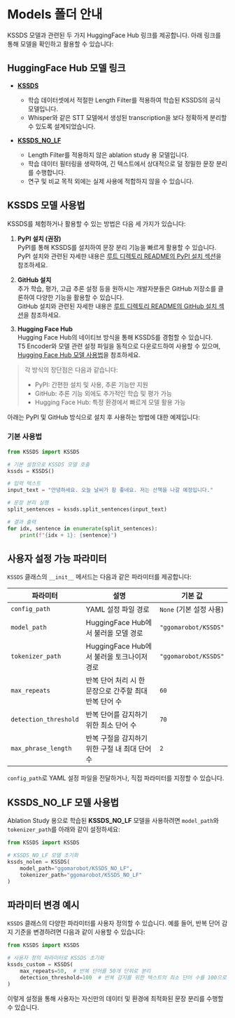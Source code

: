 # Models 폴더 안내

KSSDS 모델과 관련된 두 가지 HuggingFace Hub 링크를 제공합니다. 아래 링크를 통해 모델을 확인하고 활용할 수 있습니다:

## HuggingFace Hub 모델 링크

- [**KSSDS**](https://huggingface.co/ggomarobot/KSSDS)  
  - 학습 데이터셋에서 적절한 Length Filter를 적용하여 학습된 KSSDS의 공식 모델입니다.  
  - Whisper와 같은 STT 모델에서 생성된 transcription을 보다 정확하게 분리할 수 있도록 설계되었습니다.

- [**KSSDS_NO_LF**](https://huggingface.co/ggomarobot/KSSDS_NO_LF)  
  - Length Filter를 적용하지 않은 ablation study 용 모델입니다.  
  - 학습 데이터 필터링을 생략하여, 긴 텍스트에서 상대적으로 덜 정밀한 문장 분리를 수행합니다.  
  - 연구 및 비교 목적 외에는 실제 사용에 적합하지 않을 수 있습니다.


## KSSDS 모델 사용법

KSSDS를 체험하거나 활용할 수 있는 방법은 다음 세 가지가 있습니다:

1. **PyPI 설치 (권장)**  
   PyPI를 통해 KSSDS를 설치하여 문장 분리 기능을 빠르게 활용할 수 있습니다.  
   PyPI 설치와 관련된 자세한 내용은 [루트 디렉토리 README의 PyPI 설치 섹션](../README.md#32-pypi에서-설치하기)을 참조하세요.

2. **GitHub 설치**  
   추가 학습, 평가, 고급 추론 설정 등을 원하시는 개발자분들은 GitHub 저장소를 클론하여 다양한 기능을 활용할 수 있습니다.  
   GitHub 설치와 관련된 자세한 내용은 [루트 디렉토리 README의 GitHub 설치 섹션](../README.md#31-github에서-설치하기)을 참조하세요.

3. **Hugging Face Hub**  
   Hugging Face Hub의 네이티브 방식을 통해 KSSDS를 경험할 수 있습니다.  
   T5 Encoder와 모델 관련 설정 파일을 동적으로 다운로드하여 사용할 수 있으며, [Hugging Face Hub 모델 사용법](https://huggingface.co/ggomarobot/KSSDS)을 참조하세요.

> 각 방식의 장단점은 다음과 같습니다:  
> - PyPI: 간편한 설치 및 사용, 추론 기능만 지원  
> - GitHub: 추론 기능 외에도 추가적인 학습 및 평가 가능  
> - Hugging Face Hub: 특정 환경에서 빠르게 모델 활용 가능   

아래는 PyPI 및 GitHub 방식으로 설치 후 사용하는 방법에 대한 예제입니다:

### 기본 사용법

```python
from KSSDS import KSSDS

# 기본 설정으로 KSSDS 모델 호출
kssds = KSSDS()

# 입력 텍스트
input_text = "안녕하세요. 오늘 날씨가 참 좋네요. 저는 산책을 나갈 예정입니다."

# 문장 분리 실행
split_sentences = kssds.split_sentences(input_text)

# 결과 출력
for idx, sentence in enumerate(split_sentences):
    print(f"{idx + 1}: {sentence}")
```

## 사용자 설정 가능 파라미터

`KSSDS` 클래스의 `__init__` 메서드는 다음과 같은 파라미터를 제공합니다:

| 파라미터              | 설명                                                                                     | 기본 값                          |
|-----------------------|----------------------------------------------------------------------------------------|----------------------------------|
| `config_path`         | YAML 설정 파일 경로                                                                     | `None` (기본 설정 사용)         |
| `model_path`          | HuggingFace Hub에서 불러올 모델 경로                                                     | `"ggomarobot/KSSDS"`            |
| `tokenizer_path`      | HuggingFace Hub에서 불러올 토크나이저 경로                                               | `"ggomarobot/KSSDS"`            |
| `max_repeats`         | 반복 단어 처리 시 한 문장으로 간주할 최대 반복 단어 수                                   | `60`                             |
| `detection_threshold` | 반복 단어를 감지하기 위한 최소 단어 수                                                | `70`                             |
| `max_phrase_length` | 반복 구절을 감지하기 위한 구절 내 최대 단어 수                                               | `2`                            |

`config_path`로 YAML 설정 파일을 전달하거나, 직접 파라미터를 지정할 수 있습니다.

## KSSDS_NO_LF 모델 사용법

Ablation Study 용으로 학습된 **KSSDS_NO_LF** 모델을 사용하려면 `model_path`와 `tokenizer_path`를 아래와 같이 설정하세요:

```python
from KSSDS import KSSDS

# KSSDS_NO_LF 모델 초기화
kssds_nolen = KSSDS(
    model_path="ggomarobot/KSSDS_NO_LF",
    tokenizer_path="ggomarobot/KSSDS_NO_LF"
)
```


## 파라미터 변경 예시
`KSSDS` 클래스의 다양한 파라미터를 사용자 정의할 수 있습니다. 예를 들어, 반복 단어 감지 기준을 변경하려면 다음과 같이 사용할 수 있습니다:

```python
from KSSDS import KSSDS

# 사용자 정의 파라미터로 KSSDS 초기화
kssds_custom = KSSDS(
    max_repeats=50,  # 반복 단어를 50개 단위로 분리
    detection_threshold=100  # 반복 감지를 위한 텍스트의 최소 단어 수를 100으로 설정
)
```

이렇게 설정을 통해 사용자는 자신만의 데이터 및 환경에 최적화된 문장 분리를 수행할 수 있습니다.
